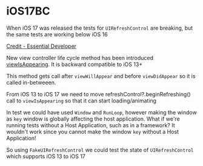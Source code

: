 # iOS17BC
When iOS 17 was released the tests for `UIRefreshControl` are breaking, but the same tests are working below iOS 16

[Credit - Essential Developer](https://www.essentialdeveloper.com/articles/fixing-ios-17-breaking-changes-uirefreshcontrol-viewisappearing-testability-ios-dev-mentoring)

New view controller life cycle method has been introduced [viewIsAppearing](https://developer.apple.com/documentation/uikit/uiviewcontroller/4195485-viewisappearing). It is backward compatible to iOS 13+

This method gets call after `viewWillAppear` and before `viewDidAppear` so it is called in-betweeen.

From iOS 13 to iOS 17 we need to move refreshControl?.beginRefreshing() call to `viewIsAppearing` so that it can start loading/animating

In test we could have used `Window` and `RunLoop`, however making the window as `key` window is globally affecting the host application. What if we're running tests without a Host Application, such as in a framework? It wouldn't work since you cannot make the window `key` without a Host Application!

So using `FakeUIRefreshControl` we could test the state of `UIRefreshControl` which supports iOS 13 to iOS 17
